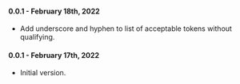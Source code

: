 #### 0.0.1 - February 18th, 2022

* Add underscore and hyphen to list of acceptable tokens without qualifying.

#### 0.0.1 - February 17th, 2022

* Initial version.
